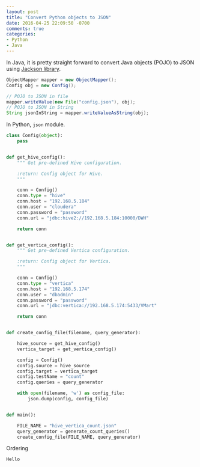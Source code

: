 ```yaml
---
layout: post
title: "Convert Python objects to JSON"
date: 2016-04-25 22:09:50 -0700
comments: true
categories: 
- Python
- Java
---
```


In Java, it is pretty straight forward to convert Java objects (POJO) to JSON using [Jackson library](https://github.com/FasterXML/jackson).

``` java Jackson examples
ObjectMapper mapper = new ObjectMapper();
Config obj = new Config();

// POJO to JSON in file
mapper.writeValue(new File("config.json"), obj);
// POJO to JSON in String
String jsonInString = mapper.writeValueAsString(obj);
```

In Python, `json` module.

``` python Pretty print
class Config(object):
    pass


def get_hive_config():
    """ Get pre-defined Hive configuration.

    :return: Config object for Hive.
    """

    conn = Config()
    conn.type = "hive"
    conn.host = "192.168.5.184"
    conn.user = "cloudera"
    conn.password = "password"
    conn.url = "jdbc:hive2://192.168.5.184:10000/DWH"

    return conn


def get_vertica_config():
    """ Get pre-defined Vertica configuration.

    :return: Config object for Vertica.
    """

    conn = Config()
    conn.type = "vertica"
    conn.host = "192.168.5.174"
    conn.user = "dbadmin"
    conn.password = "password"
    conn.url = "jdbc:vertica://192.168.5.174:5433/VMart"

    return conn


def create_config_file(filename, query_generator):

    hive_source = get_hive_config()
    vertica_target = get_vertica_config()

    config = Config()
    config.source = hive_source
    config.target = vertica_target
    config.testName = "count"
    config.queries = query_generator

    with open(filename, 'w') as config_file:
        json.dump(config, config_file)


def main():

    FILE_NAME = "hive_vertica_count.json"
    query_generator = generate_count_queries()
    create_config_file(FILE_NAME, query_generator)

```

Ordering

``` python Pretty print with ordering
Hello
```